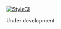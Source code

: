 [![StyleCI](https://styleci.io/repos/62377932/shield)](https://styleci.io/repos/62377932)

Under development